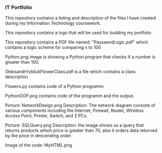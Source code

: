 ### IT Portfolio

This repository contains a listing and description of the files I have created during my Information Technology coursework.

This repository contains a logo that will be used for building my portfolio

This repository contains a PDF file named: "PasswordLogic.pdf" which contains a logic scheme for comparing x to 100

Python.png image is showing a Python program that checks if a number is greater than 100.

OleksandrVykliukFlowerClass.pdf is a file which contains a class description

Flowers.py contains code of a Python programm.

PythonOOP.png contains code of the programm and the output.

Picture: NetworkDesign.png
Description: The network diagram consists of various components including the Internet, Firewall, Router, Wireless Access Point, Printer, Switch, and 2 PCs.

Picture: SQLQuery.png
Description: the image shows us a query that returns products which price is greater than 70, also it orders data returned by the price in descending order.

Image of the code: MyHTML.png
